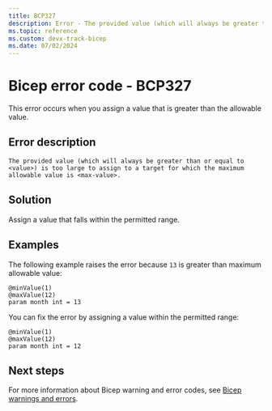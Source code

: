 ```yaml
---
title: BCP327
description: Error - The provided value (which will always be greater than or equal to <value>) is too large to assign to a target for which the maximum allowable value is <max-value>.
ms.topic: reference
ms.custom: devx-track-bicep
ms.date: 07/02/2024
---
```


# Bicep error code - BCP327

This error occurs when you assign a value that is greater than the allowable value.

## Error description

`The provided value (which will always be greater than or equal to <value>) is too large to assign to a target for which the maximum allowable value is <max-value>.`

## Solution

Assign a value that falls within the permitted range.

## Examples

The following example raises the error because `13` is greater than maximum allowable value:

```bicep
@minValue(1)
@maxValue(12)
param month int = 13

```

You can fix the error by assigning a value within the permitted range:

```bicep
@minValue(1)
@maxValue(12)
param month int = 12

```

## Next steps

For more information about Bicep warning and error codes, see [Bicep warnings and errors](./bicep-error-codes.md).